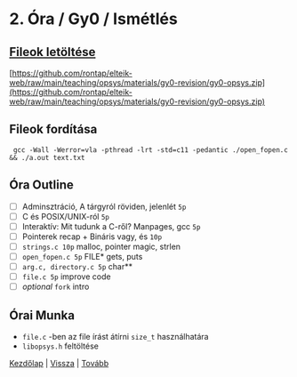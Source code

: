 # 2. Óra / Gy0 / Ismétlés

## [Fileok letöltése](https://github.com/rontap/elteik-web/raw/main/teaching/opsys/materials/gy0-revision/gy0-opsys.zip)

[https://github.com/rontap/elteik-web/raw/main/teaching/opsys/materials/gy0-revision/gy0-opsys.zip](https://github.com/rontap/elteik-web/raw/main/teaching/opsys/materials/gy0-revision/gy0-opsys.zip)

## Fileok fordítása

```shell
 gcc -Wall -Werror=vla -pthread -lrt -std=c11 -pedantic ./open_fopen.c && ./a.out text.txt
```

## Óra Outline

- [ ]  Adminsztráció, A tárgyról röviden, jelenlét `5p`
- [ ]  C és POSIX/UNIX-ról `5p`
- [ ]  Interaktív: Mit tudunk a C-ről? Manpages, gcc `5p`
- [ ]  Pointerek recap + Bináris vagy, és `10p`
- [ ]  `strings.c 10p` malloc, pointer magic, strlen
- [ ]  `open_fopen.c 5p` FILE* gets, puts
- [ ]  `arg.c, directory.c 5p` char**
- [ ]  `file.c 5p` improve code
- [ ]  _optional_ `fork` intro

## Órai Munka

- `file.c` -ben az file írást átírni `size_t` használhatára
- `libopsys.h` feltöltése

[Kezdőlap](index.md)
|
[Vissza](prep.md)
|
[Tovább](gy0.md)
